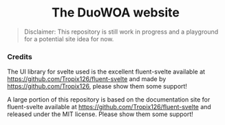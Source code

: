 <h1 align="center">
  The DuoWOA website
</h1>

> Disclaimer: This repository is still work in progress and a playground for a potential site idea for now.

### Credits

The UI library for svelte used is the excellent fluent-svelte available at https://github.com/Tropix126/fluent-svelte and made by https://github.com/Tropix126, please show them some support!

A large portion of this repository is based on the documentation site for fluent-svelte available at https://github.com/Tropix126/fluent-svelte and released under the MIT license. Please show them some support!